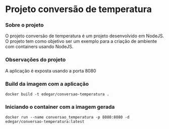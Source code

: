# Projeto conversão de temperatura

### Sobre o projeto
O projeto conversão de temperatura é um projeto desenvolvido em NodeJS. O projeto tem como objetivo ser um exemplo para a criação de ambiente com containers usando NodeJS.

### Observações do projeto
A aplicação é exposta usando a porta 8080


### Build da imagem com a aplicação

```shell
docker build -t edegar/conversao-temperatura .
```

### Iniciando o container com a imagem gerada

```shell
docker run --name conversao_temperatura -p 8080:8080 -d edegar/conversao-temperatura:latest
```

